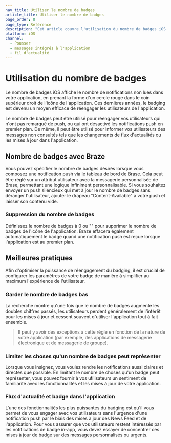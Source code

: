 ```yaml
---
nav_title: Utiliser le nombre de badges
article_title: Utiliser le nombre de badges
page_order: 8
page_type: Référence
description: "Cet article couvre l'utilisation du nombre de badges iOS pour réengager les utilisateurs qui n'ont pas remarqué de push, ou qui ont désactivé les notifications push en premier plan."
platform: iOS
channel:
  - Pousser
  - messages intégrés à l'application
  - fil d'actualité
---
```


# Utilisation du nombre de badges

Le nombre de badges iOS affiche le nombre de notifications non lues dans votre application, en prenant la forme d'un cercle rouge dans le coin supérieur droit de l'icône de l'application. Ces dernières années, le badging est devenu un moyen efficace de réengager les utilisateurs de l'application.

Le nombre de badges peut être utilisé pour réengager vos utilisateurs qui n'ont pas remarqué de push, ou qui ont désactivé les notifications push en premier plan. De même, il peut être utilisé pour informer vos utilisateurs des messages non consultés tels que les changements de flux d'actualités ou les mises à jour dans l'application.

## Nombre de badges avec Braze

Vous pouvez spécifier le nombre de badges désirés lorsque vous composez une notification push via le tableau de bord de Brase. Cela peut être réglé sur un attribut utilisateur avec la messagerie personnalisée de Brase, permettant une logique infiniment personnalisable. Si vous souhaitez envoyer un push silencieux qui met à jour le nombre de badges sans déranger l'utilisateur, ajouter le drapeau "Content-Available" à votre push et laisser son contenu vide.

### Suppression du nombre de badges

Définissez le nombre de badges à 0 ou "" pour supprimer le nombre de badges de l'icône de l'application. Braze effacera également automatiquement le badge quand une notification push est reçue lorsque l'application est au premier plan.

## Meilleures pratiques

Afin d'optimiser la puissance de réengagement du badging, il est crucial de configurer les paramètres de votre badge de manière à simplifier au maximum l'expérience de l'utilisateur.

### Garder le nombre de badges bas
La recherche montre qu'une fois que le nombre de badges augmente les doubles chiffres passés, les utilisateurs perdent généralement de l'intérêt pour les mises à jour et cessent souvent d'utiliser l'application tout à fait ensemble.

> Il peut y avoir des exceptions à cette règle en fonction de la nature de votre application (par exemple, des applications de messagerie électronique et de messagerie de groupe).

### Limiter les choses qu'un nombre de badges peut représenter
Lorsque vous insignez, vous voulez rendre les notifications aussi claires et directes que possible. En limitant le nombre de choses qu'un badge peut représenter, vous pouvez fournir à vos utilisateurs un sentiment de familiarité avec les fonctionnalités et les mises à jour de votre application.

### Flux d'actualité et badge dans l'application
L'une des fonctionnalités les plus puissantes du badging est qu'il vous permet de vous engager avec vos utilisateurs sans l'urgence d'une notification push par le biais des mises à jour des News Feed et de l'application. Pour vous assurer que vos utilisateurs restent intéressés par les notifications de badge in-app, vous devez essayer de concentrer ces mises à jour de badge sur des messages personnalisés ou urgents.
